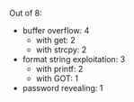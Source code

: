 Out of 8:
- buffer overflow: 4
    - with get: 2
    - with strcpy: 2
- format string exploitation: 3
    - with printf: 2
    - with GOT: 1
- password revealing: 1